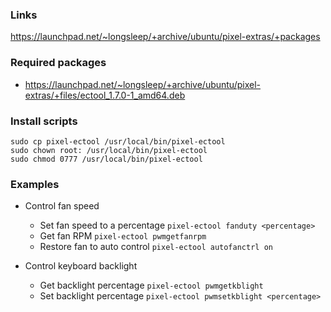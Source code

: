 ### Links

https://launchpad.net/~longsleep/+archive/ubuntu/pixel-extras/+packages

### Required packages

- https://launchpad.net/~longsleep/+archive/ubuntu/pixel-extras/+files/ectool_1.7.0-1_amd64.deb

### Install scripts

```
sudo cp pixel-ectool /usr/local/bin/pixel-ectool
sudo chown root: /usr/local/bin/pixel-ectool
sudo chmod 0777 /usr/local/bin/pixel-ectool
```

### Examples

- Control fan speed
  - Set fan speed to a percentage ```pixel-ectool fanduty <percentage>```
  - Get fan RPM ```pixel-ectool pwmgetfanrpm```
  - Restore fan to auto control ```pixel-ectool autofanctrl on```

- Control keyboard backlight
  - Get backlight percentage ```pixel-ectool pwmgetkblight```
  - Set backlight percentage ```pixel-ectool pwmsetkblight <percentage>```